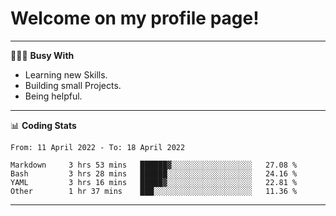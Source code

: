 # Welcome on my profile page!
<!-- print(("dralla"[::-1]+"s").capitalize()) -->

---
👨🏻‍💻 **Busy With**
* Learning new Skills.
* Building small Projects.
* Being helpful.

---
📊 **Coding Stats**
<!--START_SECTION:waka-->

```text
From: 11 April 2022 - To: 18 April 2022

Markdown     3 hrs 53 mins   ██████▓░░░░░░░░░░░░░░░░░░   27.08 %
Bash         3 hrs 28 mins   ██████░░░░░░░░░░░░░░░░░░░   24.16 %
YAML         3 hrs 16 mins   █████▓░░░░░░░░░░░░░░░░░░░   22.81 %
Other        1 hr 37 mins    ███░░░░░░░░░░░░░░░░░░░░░░   11.36 %
```

<!--END_SECTION:waka-->
---

